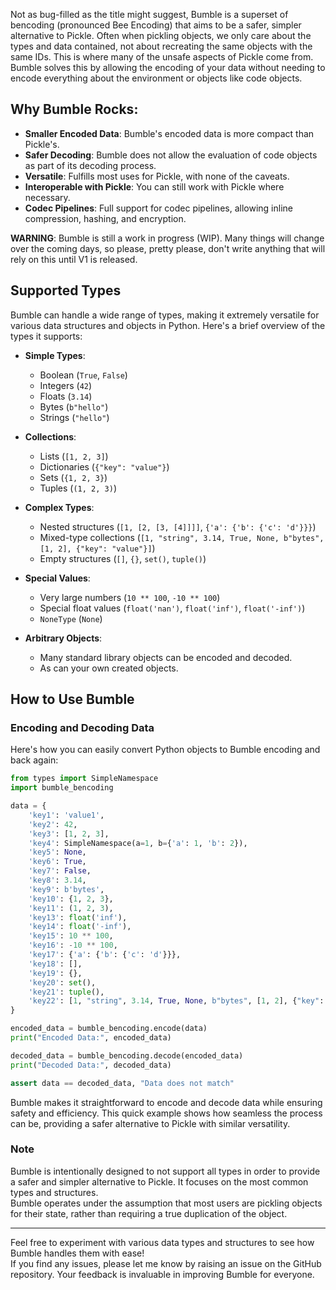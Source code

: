 Not as bug-filled as the title might suggest, Bumble is a superset of bencoding (pronounced Bee Encoding) that aims to be a safer, simpler alternative to Pickle. Often when pickling objects, we only care about the types and data contained, not about recreating the same objects with the same IDs. This is where many of the unsafe aspects of Pickle come from. Bumble solves this by allowing the encoding of your data without needing to encode everything about the environment or objects like code objects.

## Why Bumble Rocks:
- **Smaller Encoded Data**: Bumble's encoded data is more compact than Pickle's.
- **Safer Decoding**: Bumble does not allow the evaluation of code objects as part of its decoding process.
- **Versatile**: Fulfills most uses for Pickle, with none of the caveats.
- **Interoperable with Pickle**: You can still work with Pickle where necessary.
- **Codec Pipelines**: Full support for codec pipelines, allowing inline compression, hashing, and encryption.

**WARNING**: Bumble is still a work in progress (WIP). Many things will change over the coming days, so please, pretty please, don't write anything that will rely on this until V1 is released.

## Supported Types

Bumble can handle a wide range of types, making it extremely versatile for various data structures and objects in Python. Here's a brief overview of the types it supports:

- **Simple Types**: 
  - Boolean (`True`, `False`)
  - Integers (`42`)
  - Floats (`3.14`)
  - Bytes (`b"hello"`)
  - Strings (`"hello"`)

- **Collections**:
  - Lists (`[1, 2, 3]`)
  - Dictionaries (`{"key": "value"}`)
  - Sets (`{1, 2, 3}`)
  - Tuples (`(1, 2, 3)`)

- **Complex Types**:
  - Nested structures (`[1, [2, [3, [4]]]]`, `{'a': {'b': {'c': 'd'}}}`)
  - Mixed-type collections (`[1, "string", 3.14, True, None, b"bytes", [1, 2], {"key": "value"}]`)
  - Empty structures (`[]`, `{}`, `set()`, `tuple()`)

- **Special Values**:
  - Very large numbers (`10 ** 100`, `-10 ** 100`)
  - Special float values (`float('nan')`, `float('inf')`, `float('-inf')`)
  - `NoneType` (`None`)

- **Arbitrary Objects**:
  - Many standard library objects can be encoded and decoded.
  - As can your own created objects.

## How to Use Bumble

### Encoding and Decoding Data

Here's how you can easily convert Python objects to Bumble encoding and back again:

```python
from types import SimpleNamespace
import bumble_bencoding

data = {
    'key1': 'value1',
    'key2': 42,
    'key3': [1, 2, 3],
    'key4': SimpleNamespace(a=1, b={'a': 1, 'b': 2}),
    'key5': None,
    'key6': True,
    'key7': False,
    'key8': 3.14,
    'key9': b'bytes',
    'key10': {1, 2, 3},
    'key11': (1, 2, 3),
    'key13': float('inf'),
    'key14': float('-inf'),
    'key15': 10 ** 100,
    'key16': -10 ** 100,
    'key17': {'a': {'b': {'c': 'd'}}},
    'key18': [],
    'key19': {},
    'key20': set(),
    'key21': tuple(),
    'key22': [1, "string", 3.14, True, None, b"bytes", [1, 2], {"key": "value"}],
}

encoded_data = bumble_bencoding.encode(data)
print("Encoded Data:", encoded_data)

decoded_data = bumble_bencoding.decode(encoded_data)
print("Decoded Data:", decoded_data)

assert data == decoded_data, "Data does not match"
```

Bumble makes it straightforward to encode and decode data while ensuring safety and efficiency. This quick example shows how seamless the process can be, providing a safer alternative to Pickle with similar versatility. 

### Note  
Bumble is intentionally designed to not support all types in order to provide a safer and simpler alternative to Pickle. It focuses on the most common types and structures.  
Bumble operates under the assumption that most users are pickling objects for their state, rather than requiring a true duplication of the object.

---
Feel free to experiment with various data types and structures to see how Bumble handles them with ease!  
If you find any issues, please let me know by raising an issue on the GitHub repository. Your feedback is invaluable in improving Bumble for everyone.